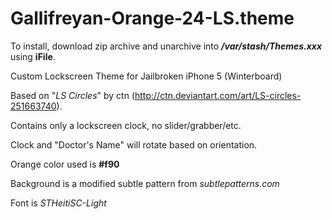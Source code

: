 Gallifreyan-Orange-24-LS.theme
==============================

To install, download zip archive and unarchive into ***/var/stash/Themes.xxx*** using **iFile**.

Custom Lockscreen Theme for Jailbroken iPhone 5 (Winterboard)

Based on "*LS Circles*" by ctn (http://ctn.deviantart.com/art/LS-circles-251663740). 

Contains only a lockscreen clock, no slider/grabber/etc.

Clock and "Doctor's Name" will rotate based on orientation.

Orange color used is **#f90**

Background is a modified subtle pattern from *subtlepatterns.com*

Font is *STHeitiSC-Light*

